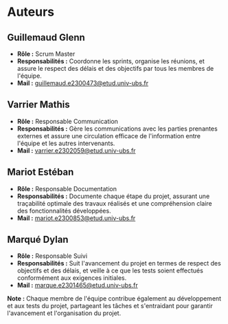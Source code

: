 # Auteurs

## Guillemaud Glenn
- **Rôle :** Scrum Master
- **Responsabilités :** Coordonne les sprints, organise les réunions, et assure le respect des délais et des objectifs par tous les membres de l'équipe.
- **Mail :** guillemaud.e2300473@etud.univ-ubs.fr

## Varrier Mathis
- **Rôle :** Responsable Communication
- **Responsabilités :** Gère les communications avec les parties prenantes externes et assure une circulation efficace de l'information entre l'équipe et les autres intervenants.
- **Mail :** varrier.e2302059@etud.univ-ubs.fr

## Mariot Estéban
- **Rôle :** Responsable Documentation
- **Responsabilités :** Documente chaque étape du projet, assurant une traçabilité optimale des travaux réalisés et une compréhension claire des fonctionnalités développées.
- **Mail :** mariot.e2300853@etud.univ-ubs.fr

## Marqué Dylan
- **Rôle :** Responsable Suivi
- **Responsabilités :** Suit l'avancement du projet en termes de respect des objectifs et des délais, et veille à ce que les tests soient effectués conformément aux exigences initiales.
- **Mail :** marque.e2301465@etud.univ-ubs.fr

**Note :** Chaque membre de l'équipe contribue également au développement et aux tests du projet, partageant les tâches et s'entraidant pour garantir l'avancement et l'organisation du projet.
